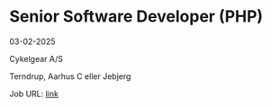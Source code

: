 # Senior Software Developer (PHP)
03-02-2025

Cykelgear A/S

Terndrup, Aarhus C eller Jebjerg

Job URL: [link](https://job.cykelgear.dk/jobs/2780916-senior-software-developer-php)


